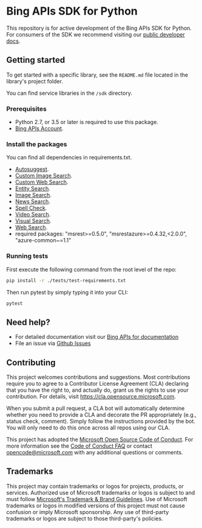 # Bing APIs SDK for Python


This repository is for active development of the Bing APIs SDK for Python. For consumers of the SDK we recommend visiting our [public developer docs](https://docs.microsoft.com/en-us/bing/search-apis/).

## Getting started

To get started with a specific library, see the `README.md` file located in the library's project folder.

You can find service libraries in the `/sdk` directory.

### Prerequisites

* Python 2.7, or 3.5 or later is required to use this package.
* [Bing APIs Account](https://aka.ms/bingapisignup).


### Install the packages 

You can find all dependencies in requirements.txt.
* [Autosuggest](https://pypi.org/project/microsoft-bing-autosuggest/).
* [Custom Image Search](https://pypi.org/project/microsoft-bing-customimagesearch/).
* [Custom Web Search](https://pypi.org/project/microsoft-bing-customwebsearch/).
* [Entity Search](https://pypi.org/project/microsoft-bing-entitysearch/).
* [Image Search](https://pypi.org/project/microsoft-bing-imagesearch/).
* [News Search](https://pypi.org/project/microsoft-bing-newssearch/).
* [Spell Check](https://pypi.org/project/microsoft-bing-spellcheck/).
* [Video Search](https://pypi.org/project/microsoft-bing-videosearch/).
* [Visual Search](https://pypi.org/project/microsoft-bing-visualsearch/).
* [Web Search](https://pypi.org/project/microsoft-bing-websearch/).
* required packages: "msrest>=0.5.0", "msrestazure>=0.4.32,<2.0.0", "azure-common~=1.1"

### Running tests
First execute the following command from the root level of the repo:
```bash
pip install -r ./tests/test-requirements.txt
```

Then run pytest by simply typing it into your CLI:
```bash
pytest
```

## Need help?

* For detailed documentation visit our [Bing APIs for documentation](https://docs.microsoft.com/en-us/bing/search-apis/)
* File an issue via [Github Issues](https://github.com/microsoft/bing-search-sdk-for-python/issues)



## Contributing

This project welcomes contributions and suggestions.  Most contributions require you to agree to a
Contributor License Agreement (CLA) declaring that you have the right to, and actually do, grant us
the rights to use your contribution. For details, visit https://cla.opensource.microsoft.com.

When you submit a pull request, a CLA bot will automatically determine whether you need to provide
a CLA and decorate the PR appropriately (e.g., status check, comment). Simply follow the instructions
provided by the bot. You will only need to do this once across all repos using our CLA.

This project has adopted the [Microsoft Open Source Code of Conduct](https://opensource.microsoft.com/codeofconduct/).
For more information see the [Code of Conduct FAQ](https://opensource.microsoft.com/codeofconduct/faq/) or
contact [opencode@microsoft.com](mailto:opencode@microsoft.com) with any additional questions or comments.

## Trademarks

This project may contain trademarks or logos for projects, products, or services. Authorized use of Microsoft 
trademarks or logos is subject to and must follow 
[Microsoft's Trademark & Brand Guidelines](https://www.microsoft.com/en-us/legal/intellectualproperty/trademarks/usage/general).
Use of Microsoft trademarks or logos in modified versions of this project must not cause confusion or imply Microsoft sponsorship.
Any use of third-party trademarks or logos are subject to those third-party's policies.
